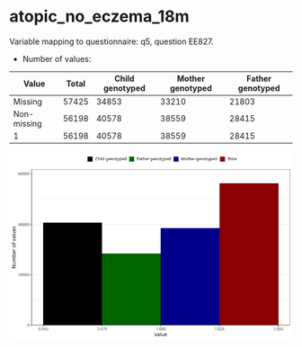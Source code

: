 # atopic_no_eczema_18m
Variable mapping to questionnaire: q5, question EE827.
- Number of values:

| Value | Total | Child genotyped | Mother genotyped | Father genotyped |
| ----- | ----- | --------------- | ---------------- | ---------------- |
| Missing | 57425 | 34853 | 33210 | 21803 |
| Non-missing | 56198 | 40578 | 38559 | 28415 |
| 1 | 56198 | 40578 | 38559 | 28415 |



![](atopic_no_eczema_18m_n.png)



